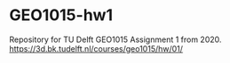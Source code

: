 # GEO1015-hw1
Repository for TU Delft GEO1015 Assignment 1 from 2020.
https://3d.bk.tudelft.nl/courses/geo1015/hw/01/
